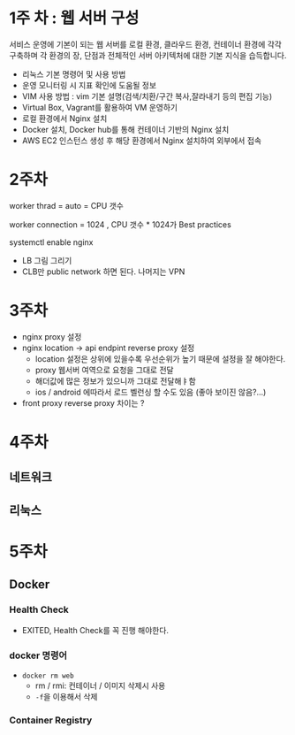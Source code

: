 # 1주 차 : 웹 서버 구성

서비스 운영에 기본이 되는 웹 서버를 로컬 환경, 클라우드 환경, 컨테이너 환경에 각각 구축하며 각 환경의 장, 단점과 전체적인 서버 아키텍처에 대한 기본 지식을 습득합니다.

* 리눅스 기본 명령어 및 사용 방법
* 운영 모니터링 시 지표 확인에 도움될 정보
* VIM 사용 방법 : vim 기본 설명(검색/치환/구간 복사,잘라내기 등의 편집 기능)
* Virtual Box, Vagrant를 활용하여 VM 운영하기
* 로컬 환경에서 Nginx 설치
* Docker 설치, Docker hub를 통해 컨테이너 기반의 Nginx 설치
* AWS EC2 인스턴스 생성 후 해당 환경에서 Nginx 설치하여 외부에서 접속


# 2주차

worker thrad = auto = CPU 갯수

worker connection = 1024 , CPU 갯수 * 1024가 Best practices



systemctl enable nginx

* LB 그림 그리기
* CLB만 public network 하면 된다. 나머지는 VPN


# 3주차

- nginx proxy 설정
- nginx location → api endpint reverse proxy 설정
  - location 설정은 상위에 있을수록 우선순위가 높기 때문에 설정을 잘 해야한다.
  - proxy 웹서버 여역으로 요청을 그대로 전달
  - 해더값에 많은 정보가 있으니까 그대로 전달해ㅑ함
  - ios / android 에따라서 로드 벨런싱 할 수도 있음 (좋아 보이진 않음?...)
- front proxy reverse proxy 차이는 ?

# 4주차

## 네트워크

## 리눅스

# 5주차

##  Docker
###  Health Check
* EXITED, Health Check를 꼭 진행 해야한다. 

### docker 명령어
* `docker rm web`
  * rm / rmi: 컨테이너 / 이미지 삭제시 사용
  * `-f`을 이용해서 삭제

### Container Registry



